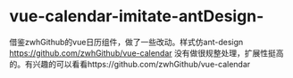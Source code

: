 # vue-calendar-imitate-antDesign-
借鉴zwhGithub的vue日历组件，做了一些改动。样式仿ant-design  
https://github.com/zwhGithub/vue-calendar 
没有做很规整处理，扩展性挺高的。有兴趣的可以看看https://github.com/zwhGithub/vue-calendar
